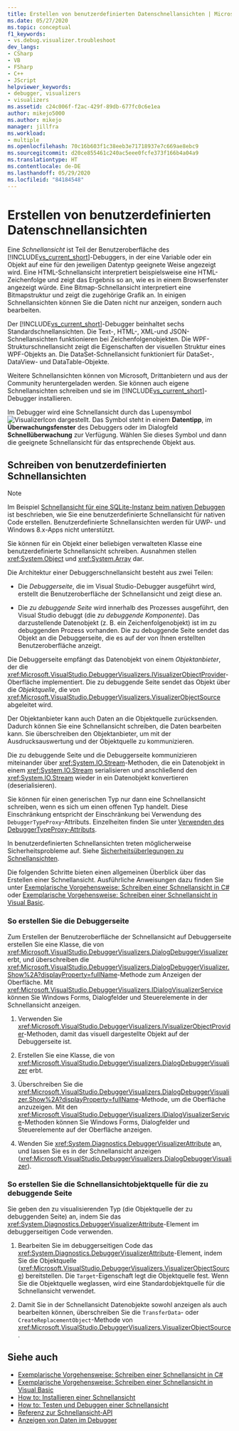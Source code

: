 ```yaml
---
title: Erstellen von benutzerdefinierten Datenschnellansichten | Microsoft-Dokumentation
ms.date: 05/27/2020
ms.topic: conceptual
f1_keywords:
- vs.debug.visualizer.troubleshoot
dev_langs:
- CSharp
- VB
- FSharp
- C++
- JScript
helpviewer_keywords:
- debugger, visualizers
- visualizers
ms.assetid: c24c006f-f2ac-429f-89db-677fc0c6e1ea
author: mikejo5000
ms.author: mikejo
manager: jillfra
ms.workload:
- multiple
ms.openlocfilehash: 70c16b603f1c38eeb3e71718937e7c669ae8ebc9
ms.sourcegitcommit: d20ce855461c240ac5eee0fcfe373f166b4a04a9
ms.translationtype: HT
ms.contentlocale: de-DE
ms.lasthandoff: 05/29/2020
ms.locfileid: "84184548"
---
```

# <a name="create-custom-data-visualizers"></a>Erstellen von benutzerdefinierten Datenschnellansichten
 Eine *Schnellansicht* ist Teil der Benutzeroberfläche des [!INCLUDE[vs_current_short](../code-quality/includes/vs_current_short_md.md)]-Debuggers, in der eine Variable oder ein Objekt auf eine für den jeweiligen Datentyp geeignete Weise angezeigt wird. Eine HTML-Schnellansicht interpretiert beispielsweise eine HTML-Zeichenfolge und zeigt das Ergebnis so an, wie es in einem Browserfenster angezeigt würde. Eine Bitmap-Schnellansicht interpretiert eine Bitmapstruktur und zeigt die zugehörige Grafik an. In einigen Schnellansichten können Sie die Daten nicht nur anzeigen, sondern auch bearbeiten.

 Der [!INCLUDE[vs_current_short](../code-quality/includes/vs_current_short_md.md)]-Debugger beinhaltet sechs Standardschnellansichten. Die Text-, HTML-, XML-und JSON-Schnellansichten funktionieren bei Zeichenfolgenobjekten. Die WPF-Strukturschnellansicht zeigt die Eigenschaften der visuellen Struktur eines WPF-Objekts an. Die DataSet-Schnellansicht funktioniert für DataSet-, DataView- und DataTable-Objekte.

Weitere Schnellansichten können von Microsoft, Drittanbietern und aus der Community heruntergeladen werden. Sie können auch eigene Schnellansichten schreiben und sie im [!INCLUDE[vs_current_short](../code-quality/includes/vs_current_short_md.md)]-Debugger installieren.

Im Debugger wird eine Schnellansicht durch das Lupensymbol ![VisualizerIcon](../debugger/media/dbg-tips-visualizer-icon.png "Symbol der Schnellansicht") dargestellt. Das Symbol steht in einem **Datentipp**, im **Überwachungsfenster** des Debuggers oder im Dialogfeld **Schnellüberwachung** zur Verfügung. Wählen Sie dieses Symbol und dann die geeignete Schnellansicht für das entsprechende Objekt aus.

## <a name="write-custom-visualizers"></a>Schreiben von benutzerdefinierten Schnellansichten

 > [!NOTE]
 > Im Beispiel [Schnellansicht für eine SQLite-Instanz beim nativen Debuggen](https://github.com/Microsoft/VSSDK-Extensibility-Samples/tree/master/SqliteVisualizer) ist beschrieben, wie Sie eine benutzerdefinierte Schnellansicht für nativen Code erstellen. Benutzerdefinierte Schnellansichten werden für UWP- und Windows 8.x-Apps nicht unterstützt.

Sie können für ein Objekt einer beliebigen verwalteten Klasse eine benutzerdefinierte Schnellansicht schreiben. Ausnahmen stellen <xref:System.Object> und <xref:System.Array> dar.

Die Architektur einer Debuggerschnellansicht besteht aus zwei Teilen:

- Die *Debuggerseite*, die im Visual Studio-Debugger ausgeführt wird, erstellt die Benutzeroberfläche der Schnellansicht und zeigt diese an.

- Die *zu debuggende Seite* wird innerhalb des Prozesses ausgeführt, den Visual Studio debuggt (die *zu debuggende Komponente*). Das darzustellende Datenobjekt (z. B. ein Zeichenfolgenobjekt) ist im zu debuggenden Prozess vorhanden. Die zu debuggende Seite sendet das Objekt an die Debuggerseite, die es auf der von Ihnen erstellten Benutzeroberfläche anzeigt.

Die Debuggerseite empfängt das Datenobjekt von einem *Objektanbieter*, der die <xref:Microsoft.VisualStudio.DebuggerVisualizers.IVisualizerObjectProvider>-Oberfläche implementiert. Die zu debuggende Seite sendet das Objekt über die *Objektquelle*, die von <xref:Microsoft.VisualStudio.DebuggerVisualizers.VisualizerObjectSource> abgeleitet wird.

Der Objektanbieter kann auch Daten an die Objektquelle zurücksenden. Dadurch können Sie eine Schnellansicht schreiben, die Daten bearbeiten kann. Sie überschreiben den Objektanbieter, um mit der Ausdrucksauswertung und der Objektquelle zu kommunizieren.

Die zu debuggende Seite und die Debuggerseite kommunizieren miteinander über <xref:System.IO.Stream>-Methoden, die ein Datenobjekt in einem <xref:System.IO.Stream> serialisieren und anschließend den <xref:System.IO.Stream> wieder in ein Datenobjekt konvertieren (deserialisieren).

Sie können für einen generischen Typ nur dann eine Schnellansicht schreiben, wenn es sich um einen offenen Typ handelt. Diese Einschränkung entspricht der Einschränkung bei Verwendung des `DebuggerTypeProxy`-Attributs. Einzelheiten finden Sie unter [Verwenden des DebuggerTypeProxy-Attributs](../debugger/using-debuggertypeproxy-attribute.md).

In benutzerdefinierten Schnellansichten treten möglicherweise Sicherheitsprobleme auf. Siehe [Sicherheitsüberlegungen zu Schnellansichten](../debugger/visualizer-security-considerations.md).

Die folgenden Schritte bieten einen allgemeinen Überblick über das Erstellen einer Schnellansicht. Ausführliche Anweisungen dazu finden Sie unter [Exemplarische Vorgehensweise: Schreiben einer Schnellansicht in C#](../debugger/walkthrough-writing-a-visualizer-in-csharp.md) oder [Exemplarische Vorgehensweise: Schreiben einer Schnellansicht in Visual Basic](../debugger/walkthrough-writing-a-visualizer-in-visual-basic.md).

### <a name="to-create-the-debugger-side"></a>So erstellen Sie die Debuggerseite

Zum Erstellen der Benutzeroberfläche der Schnellansicht auf Debuggerseite erstellen Sie eine Klasse, die von <xref:Microsoft.VisualStudio.DebuggerVisualizers.DialogDebuggerVisualizer> erbt, und überschreiben die <xref:Microsoft.VisualStudio.DebuggerVisualizers.DialogDebuggerVisualizer.Show%2A?displayProperty=fullName>-Methode zum Anzeigen der Oberfläche. Mit <xref:Microsoft.VisualStudio.DebuggerVisualizers.IDialogVisualizerService> können Sie Windows Forms, Dialogfelder und Steuerelemente in der Schnellansicht anzeigen.

1. Verwenden Sie <xref:Microsoft.VisualStudio.DebuggerVisualizers.IVisualizerObjectProvider>-Methoden, damit das visuell dargestellte Objekt auf der Debuggerseite ist.

1. Erstellen Sie eine Klasse, die von <xref:Microsoft.VisualStudio.DebuggerVisualizers.DialogDebuggerVisualizer> erbt.

1. Überschreiben Sie die <xref:Microsoft.VisualStudio.DebuggerVisualizers.DialogDebuggerVisualizer.Show%2A?displayProperty=fullName>-Methode, um die Oberfläche anzuzeigen. Mit den <xref:Microsoft.VisualStudio.DebuggerVisualizers.IDialogVisualizerService>-Methoden können Sie Windows Forms, Dialogfelder und Steuerelemente auf der Oberfläche anzeigen.

4. Wenden Sie <xref:System.Diagnostics.DebuggerVisualizerAttribute> an, und lassen Sie es in der Schnellansicht anzeigen (<xref:Microsoft.VisualStudio.DebuggerVisualizers.DialogDebuggerVisualizer>).

### <a name="to-create-the-visualizer-object-source-for-the-debuggee-side"></a>So erstellen Sie die Schnellansichtobjektquelle für die zu debuggende Seite

Sie geben den zu visualisierenden Typ (die Objektquelle der zu debuggenden Seite) an, indem Sie das <xref:System.Diagnostics.DebuggerVisualizerAttribute>-Element im debuggerseitigen Code verwenden.

1. Bearbeiten Sie im debuggerseitigen Code das <xref:System.Diagnostics.DebuggerVisualizerAttribute>-Element, indem Sie die Objektquelle (<xref:Microsoft.VisualStudio.DebuggerVisualizers.VisualizerObjectSource>) bereitstellen. Die `Target`-Eigenschaft legt die Objektquelle fest. Wenn Sie die Objektquelle weglassen, wird eine Standardobjektquelle für die Schnellansicht verwendet.

1. Damit Sie in der Schnellansicht Datenobjekte sowohl anzeigen als auch bearbeiten können, überschreiben Sie die `TransferData`- oder `CreateReplacementObject`-Methode von <xref:Microsoft.VisualStudio.DebuggerVisualizers.VisualizerObjectSource>.

## <a name="see-also"></a>Siehe auch

- [Exemplarische Vorgehensweise: Schreiben einer Schnellansicht in C#](../debugger/walkthrough-writing-a-visualizer-in-csharp.md)
- [Exemplarische Vorgehensweise: Schreiben einer Schnellansicht in Visual Basic](../debugger/walkthrough-writing-a-visualizer-in-visual-basic.md)
- [How to: Installieren einer Schnellansicht](../debugger/how-to-install-a-visualizer.md)
- [How to: Testen und Debuggen einer Schnellansicht](../debugger/how-to-test-and-debug-a-visualizer.md)
- [Referenz zur Schnellansicht-API](../debugger/visualizer-api-reference.md)
- [Anzeigen von Daten im Debugger](../debugger/viewing-data-in-the-debugger.md)